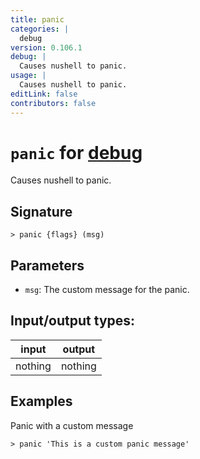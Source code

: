 ```yaml
---
title: panic
categories: |
  debug
version: 0.106.1
debug: |
  Causes nushell to panic.
usage: |
  Causes nushell to panic.
editLink: false
contributors: false
---
```

<!-- This file is automatically generated. Please edit the command in https://github.com/nushell/nushell instead. -->

# `panic` for [debug](/commands/categories/debug.md)

<div class='command-title'>Causes nushell to panic.</div>

## Signature

```> panic {flags} (msg)```

## Parameters

 -  `msg`: The custom message for the panic.


## Input/output types:

| input   | output  |
| ------- | ------- |
| nothing | nothing |
## Examples

Panic with a custom message
```nu
> panic 'This is a custom panic message'

```
